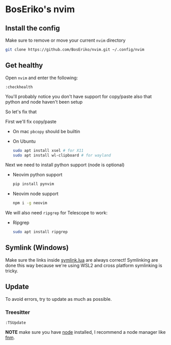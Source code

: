 # BosEriko's nvim
## Install the config

Make sure to remove or move your current `nvim` directory

```sh
git clone https://github.com/BosEriko/nvim.git ~/.config/nvim
```

## Get healthy
Open `nvim` and enter the following:

```
:checkhealth
```

You'll probably notice you don't have support for copy/paste also that python and node haven't been setup

So let's fix that

First we'll fix copy/paste

- On mac `pbcopy` should be builtin

- On Ubuntu

  ```sh
  sudo apt install xsel # for X11
  sudo apt install wl-clipboard # for wayland
  ```

Next we need to install python support (node is optional)

- Neovim python support

  ```sh
  pip install pynvim
  ```

- Neovim node support

  ```sh
  npm i -g neovim
  ```

We will also need `ripgrep` for Telescope to work:

- Ripgrep

  ```sh
  sudo apt install ripgrep
  ```

## Symlink (Windows)
Make sure the links inside [symlink.lua](lua/config/settings/symlink.lua) are always correct! Symlinking are done this way because we're using WSL2 and cross platform symlinking is tricky.

## Update
To avoid errors, try to update as much as possible.
### Treesitter
```
:TSUpdate
```

**NOTE** make sure you have [node](https://nodejs.org/en/) installed, I recommend a node manager like [fnm](https://github.com/Schniz/fnm).
